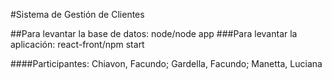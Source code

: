 #Sistema de Gestión de Clientes

##Para levantar la base de datos: node/node app
###Para levantar la aplicación: react-front/npm start

####Participantes: Chiavon, Facundo; Gardella, Facundo; Manetta, Luciana
